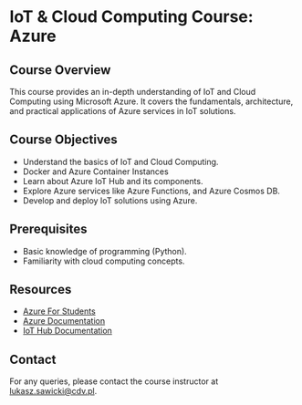 # IoT & Cloud Computing Course: Azure

## Course Overview
This course provides an in-depth understanding of IoT and Cloud Computing using Microsoft Azure. It covers the fundamentals, architecture, and practical applications of Azure services in IoT solutions.

## Course Objectives
- Understand the basics of IoT and Cloud Computing.
- Docker and Azure Container Instances
- Learn about Azure IoT Hub and its components.
- Explore Azure services like Azure Functions, and Azure Cosmos DB.
- Develop and deploy IoT solutions using Azure.

## Prerequisites
- Basic knowledge of programming (Python).
- Familiarity with cloud computing concepts.

## Resources
- [Azure For Students](https://azure.microsoft.com/en-us/free/students)
- [Azure Documentation](https://docs.microsoft.com/en-us/azure/)
- [IoT Hub Documentation](https://docs.microsoft.com/en-us/azure/iot-hub/)

## Contact
For any queries, please contact the course instructor at [lukasz.sawicki@cdv.pl](mailto:lukasz.sawicki@cdv.pl).
